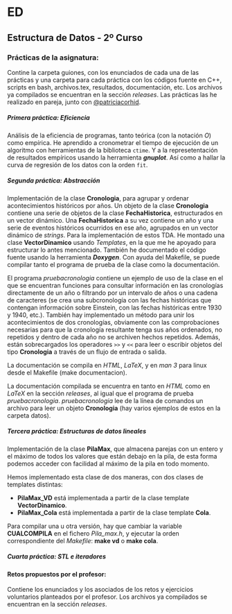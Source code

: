 # ED
## Estructura de Datos - 2º Curso

### Prácticas de la asignatura:

Contine la carpeta guiones, con los enunciados de cada una de las
prácticas y una carpeta para cada práctica con los códigos fuente en
C++, scripts en bash, archivos.tex, resultados, documentación, etc. Los 
archivos ya compilados se encuentran en la sección *releases*. Las prácticas 
las he realizado en pareja, junto con [@patriciacorhid](https://github.com/patriciacorhid).

##### Primera práctica: Eficiencia

Análisis de la eficiencia de programas, tanto teórica (con la notación *O*)
como empírica. He aprendido a cronometrar el tiempo de ejecución de un algoritmo
con herramientas de la biblioteca `ctime`. Y a la represetentación de resultados
empíricos usando la herramienta ***gnuplot***. Así como a hallar la curva de 
regresión de los datos con la orden `fit`.

##### Segunda práctica: Abstracción

Implementación de la clase **Cronologia**, para agrupar y ordenar acontecimientos
históricos por años. Un objeto de la clase **Cronologia** contiene una serie de
objetos de la clase **FechaHistorica**, estructurados en un vector dinámico.
Una **FechaHistorica** a su vez contiene un año y una serie de eventos históricos
ocurridos en ese año, agrupados en un vector dinámico de *strings*.
Para la implementación de estos TDA. He montado una clase **VectorDinamico**
usando *Templates*, en la que me he apoyado para estructurar lo antes mencionado. También he documentado el código fuente usando la herramienta ***Doxygen***.
Con ayuda del Makefile, se puede compilar tanto el programa de prueba de la clase como la documentación.

El programa *pruebacronologia* contiene un ejemplo de uso de la clase en el que
se encuentran funciones para consultar información en las cronologías directamente
de un año o filtrando por un intervalo de años o una cadena de caracteres (se 
crea una subcronología con las fechas históricas que contengan información sobre
Einstein, con las fechas históricas entre 1930 y 1940, etc.). También hay implementado
un método para unir los acontecimientos de dos cronologías, obviamente con las
comprobaciones necesarias para que la cronología resultante tenga sus años
ordenados, no repetidos y dentro de cada año no se archiven hechos repetidos.
Además, están sobrecargados los operadores `>>` y `<<` para leer o escribir
objetos del tipo **Cronologia** a través de un flujo de entrada o salida.

La documentación se compila en *HTML*, *LaTeX*, y en *man 3* para linux desde el
Makefile (make documentacion).

La documentación compilada se encuentra en tanto en *HTML* como en *LaTeX* en la
sección *releases*, al igual que el programa de prueba *pruebacronologia*.
*pruebacronologia* lee de la línea de comandos un archivo para leer un objeto
**Cronologia** (hay varios ejemplos de estos en la carpeta datos).

##### Tercera práctica: Estructuras de datos lineales

Implementación de la clase **PilaMax**, que almacena parejas con un entero y el
máximo de todos los valores que están debajo en la pila, de esta forma podemos
acceder con facilidad al máximo de la pila en todo momento.

Hemos implementado esta clase de dos maneras, con dos clases de templates distintas:

- **PilaMax_VD** está implementada a partir de la clase template **VectorDinamico**.
- **PilaMax_Cola** está implementada a partir de la clase template **Cola**.
 
Para compilar una u otra versión, hay que cambiar la variable **CUALCOMPILA** en el
fichero *Pila_max.h*, y ejecutar la orden correspondiente del *Makefile*: **make vd** 
o **make cola**. 

##### Cuarta práctica: STL e iteradores


#### Retos propuestos por el profesor:

Contiene los enunciados y los asociados de los retos y ejercicios voluntarios
planteados por el profesor. Los archivos ya compilados se encuentran en la 
sección *releases*.

